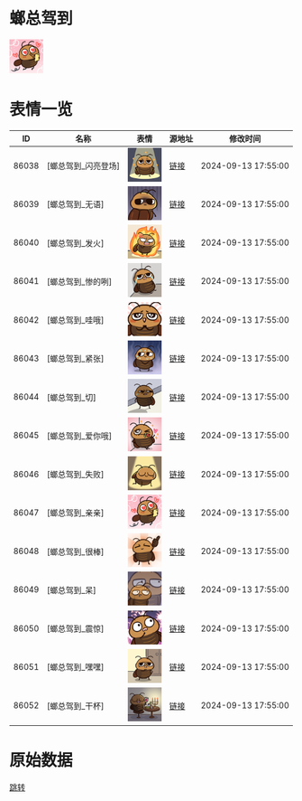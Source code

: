 # 螂总驾到

<img src="./cover.png" height="60" alt="cover" />

# 表情一览

|ID|名称|表情|源地址|修改时间|
|----|----|----|----|----|
|86038|[螂总驾到_闪亮登场]|<img src="./pic/086038_%5B螂总驾到_闪亮登场%5D.png" height="60" alt="闪亮登场"/>|[链接](https://i0.hdslb.com/bfs/garb/807af28ae2a6aacf1d9b89ec4527b95defbb2bc3.png)|2024-09-13 17:55:00|
|86039|[螂总驾到_无语]|<img src="./pic/086039_%5B螂总驾到_无语%5D.png" height="60" alt="无语"/>|[链接](https://i0.hdslb.com/bfs/garb/963f2a14743fbc791d9695a97219764f2ab846ec.png)|2024-09-13 17:55:00|
|86040|[螂总驾到_发火]|<img src="./pic/086040_%5B螂总驾到_发火%5D.png" height="60" alt="发火"/>|[链接](https://i0.hdslb.com/bfs/garb/2742051678e83f7490bf6ec9f53a8f41168317bd.png)|2024-09-13 17:55:00|
|86041|[螂总驾到_惨的咧]|<img src="./pic/086041_%5B螂总驾到_惨的咧%5D.png" height="60" alt="惨的咧"/>|[链接](https://i0.hdslb.com/bfs/garb/2f178d5d33cbdc1c706433a37db2cff22a9e36af.png)|2024-09-13 17:55:00|
|86042|[螂总驾到_哇哦]|<img src="./pic/086042_%5B螂总驾到_哇哦%5D.png" height="60" alt="哇哦"/>|[链接](https://i0.hdslb.com/bfs/garb/1a78b005a3519bd2fcb25a42fc44a089079a7273.png)|2024-09-13 17:55:00|
|86043|[螂总驾到_紧张]|<img src="./pic/086043_%5B螂总驾到_紧张%5D.png" height="60" alt="紧张"/>|[链接](https://i0.hdslb.com/bfs/garb/2e2e8f0e5ad0d2db76e4ab32ce2783647368aeb0.png)|2024-09-13 17:55:00|
|86044|[螂总驾到_切]|<img src="./pic/086044_%5B螂总驾到_切%5D.png" height="60" alt="切"/>|[链接](https://i0.hdslb.com/bfs/garb/2bf8a485643dc13773e8bca02391a142da866af7.png)|2024-09-13 17:55:00|
|86045|[螂总驾到_爱你哦]|<img src="./pic/086045_%5B螂总驾到_爱你哦%5D.png" height="60" alt="爱你哦"/>|[链接](https://i0.hdslb.com/bfs/garb/d86738de51bebbd1213414454fe95d3fbc59fafe.png)|2024-09-13 17:55:00|
|86046|[螂总驾到_失败]|<img src="./pic/086046_%5B螂总驾到_失败%5D.png" height="60" alt="失败"/>|[链接](https://i0.hdslb.com/bfs/garb/448e7f972c28f935ec8611ab069e36b43fc56f2b.png)|2024-09-13 17:55:00|
|86047|[螂总驾到_亲亲]|<img src="./pic/086047_%5B螂总驾到_亲亲%5D.png" height="60" alt="亲亲"/>|[链接](https://i0.hdslb.com/bfs/garb/fc3ed3103815f2b441c37887ec1bdb92fb7c0ec0.png)|2024-09-13 17:55:00|
|86048|[螂总驾到_很棒]|<img src="./pic/086048_%5B螂总驾到_很棒%5D.png" height="60" alt="很棒"/>|[链接](https://i0.hdslb.com/bfs/garb/9706f40251adb749e07d46c73e861e91ccefa10a.png)|2024-09-13 17:55:00|
|86049|[螂总驾到_呆]|<img src="./pic/086049_%5B螂总驾到_呆%5D.png" height="60" alt="呆"/>|[链接](https://i0.hdslb.com/bfs/garb/ca0de376608055b5304658076c469f60e12a37ad.png)|2024-09-13 17:55:00|
|86050|[螂总驾到_震惊]|<img src="./pic/086050_%5B螂总驾到_震惊%5D.png" height="60" alt="震惊"/>|[链接](https://i0.hdslb.com/bfs/garb/f2cc42e7df2a553294ba07587f5997368d1bbb8a.png)|2024-09-13 17:55:00|
|86051|[螂总驾到_嘿嘿]|<img src="./pic/086051_%5B螂总驾到_嘿嘿%5D.png" height="60" alt="嘿嘿"/>|[链接](https://i0.hdslb.com/bfs/garb/2d47166f3bf1972cfd97f0c67d0c1690151e9c5f.png)|2024-09-13 17:55:00|
|86052|[螂总驾到_干杯]|<img src="./pic/086052_%5B螂总驾到_干杯%5D.png" height="60" alt="干杯"/>|[链接](https://i0.hdslb.com/bfs/garb/2b9c4e09d0ee37ebd5c1bb29f56b883377864f0f.png)|2024-09-13 17:55:00|

# 原始数据

[跳转](./raw.json)

